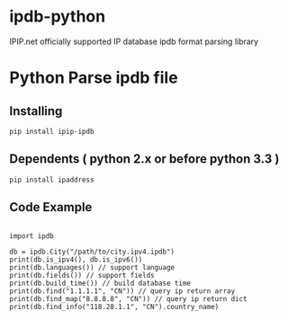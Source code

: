 # ipdb-python
IPIP.net officially supported IP database ipdb format parsing library

# Python Parse ipdb file

## Installing
<pre>
<code>pip install ipip-ipdb</code>
</pre>

## Dependents ( python 2.x or before python 3.3 )
<pre><code>pip install ipaddress</code></pre>

## Code Example
  <pre><code>
import ipdb

db = ipdb.City("/path/to/city.ipv4.ipdb")
print(db.is_ipv4(), db.is_ipv6())
print(db.languages()) // support language
print(db.fields()) // support fields
print(db.build_time()) // build database time
print(db.find("1.1.1.1", "CN")) // query ip return array
print(db.find_map("8.8.8.8", "CN")) // query ip return dict
print(db.find_info("118.28.1.1", "CN").country_name)
  </pre></code>
